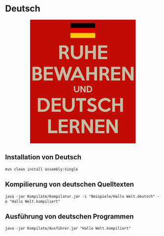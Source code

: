 # Deutsch

<p align="center">
    <img alt="Wappen" src="Bilder/Wappen.png">
</p>

## Installation von Deutsch

```
mvn clean install assembly:single
```

## Kompilierung von deutschen Quelltexten

```
java -jar Kompilate/Kompilator.jar -i "Beispiele/Hallo Welt.deutsch" -o "Hallo Welt.kompiliert"
```

## Ausführung von deutschen Programmen

```
java -jar Kompilate/Ausführer.jar "Hallo Welt.kompiliert"
```
